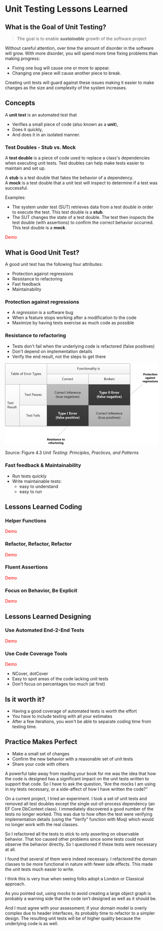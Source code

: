 # Unit Testing Lessons Learned

## What is the Goal of Unit Testing?

> The goal is to enable **_sustainable_** growth of the software project

Without careful attention, over time the amount of disorder in the software will grow. With more disorder, you will spend more time fixing problems than making progress:

- Fixing one bug will cause one or more to appear. 
- Changing one piece will cause another piece to break.

Creating unit tests will guard against these issues making it easier to make changes as the size and complexity of the system increases.

## Concepts

A **unit test** is an automated test that
- Verifies a small piece of code (also known as a **unit**),
- Does it quickly,
- And does it in an isolated manner.

### Test Doubles - Stub vs. Mock

A **test double** is a piece of code used to replace
a class's dependencies when executing unit tests. Test doubles can
help make tests easier to maintain and set up. 

A **stub** is a test double that fakes the behavior of a dependency.  
A **mock** is a test double that a unit test will inspect to determine
if a test was successful.

Examples:  
- The system under test (SUT) retrieves data from a test double in order to execute
the test. This test double is a **stub**.
- The SUT changes the state of a test double. The test then inspects
the test double (with assertions) to confirm the correct behavior
occurred. This test double is a **mock**.

<font color="#f00">Demo</font>
<!--
### False Positives and False Negatives

A **false positive** is a false alarm. The code still behaves correctly, but a change in the code has caused a test to fail.

A **false negative** is when a change in the code has introduced a bug but the test(s) still pass.

<font color="#f00">Demo</font>
 -->


## What is Good Unit Test?

A good unit test has the following four attributes:
- Protection against regressions
- Resistance to refactoring
- Fast feedback
- Maintainability

### Protection against regressions

- A _regression_ is a software bug
- When a feature stops working after a modification to the code
- Maximize by having tests exercise as much code as possible

### Resistance to refactoring

- Tests don't fail when the underlying code is refactored (false positives)
- Don't depend on implementation details
- Verify the end result, not the steps to get there

![Test Relationships](/assets/img/test-relationships.png)

Source: Figure 4.3
_Unit Testing: Principles, Practices, and Patterns_

### Fast feedback & Maintainability

- Run tests quickly
- Write maintainable tests:
    - easy to understand
    - easy to run

## Lessons Learned Coding
 
### Helper Functions
<font color="#f00">Demo</font>

### Refactor, Refactor, Refactor
<font color="#f00">Demo</font>

### Fluent Assertions
<font color="#f00">Demo</font>

### Focus on Behavior, Be Explicit
<font color="#f00">Demo</font>

## Lessons Learned Designing

### Use Automated End-2-End Tests
<font color="#f00">Demo</font>

### Use Code Coverage Tools
<font color="#f00">Demo</font>

- NCover, dotCover
- Easy to spot areas of the code lacking unit tests
- Don't focus on percentages too much (at first)

## Is it worth it?

- Having a good coverage of automated tests is worth the effort
- You have to include testing with all your estimates
- After a few iterations, you won't be able to separate coding
  time from testing time.

## Practice Makes Perfect

- Make a small set of changes
- Confirm the new behavior with a reasonable set of unit tests
- Share your code with others






A powerful take away from reading your book for me was the idea that how the code is designed has a significant impact on the unit tests written to support that code. So I have to ask the question, “Are the mocks I am using in my tests necessary, or a side-affect of how I have written the code?”

On a current project, I tried an experiment. I took a set of unit tests and removed all test doubles except the single out-of-process dependency (an EF Core DbContext class). I immediately discovered a good number of the tests no longer worked. This was due to how often the test were verifying implementation details (using the “Verify” function with Moq) which would no longer work with the real classes. 

So I refactored all the tests to stick to only asserting on observable behavior. That too caused other problems since some tests could not observe the behavior directly. So I questioned if these tests were necessary at all. 

I found that several of them were indeed necessary. I refactored the domain classes to be more functional in nature with fewer side effects. This made the unit tests much easier to write.  

 

I think this is very true when seeing folks adopt a London or Classical approach.

As you pointed out, using mocks to avoid creating a large object graph is probably a warning side that the code isn’t designed as well as it should be. 

And I must agree with your assessment; if your domain model is overly complex due to header interfaces, its probably time to refactor to a simpler design. The resulting unit tests will be of higher quality because the underlying code is as well.
